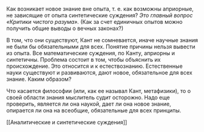 Как возникает новое знание вне опыта, т. е. как возможны априорные, не зависящие от опыта синтетические суждения? _Это главный вопрос «Критики чистого разума»._ (Как за счет единичных опытов можно получить общие выводы о вечных законах?)

В том, что они существуют, Кант не сомневается, иначе научные знания не были бы обязательными для всех. Понятие причины нельзя вывести из опыта. Все математические суждения, по Канту, априорны и синтетичны. Проблема состоит в том, чтобы объяснить их происхождение. Это относится и к естествознанию. Естественные науки существуют и развиваются, дают новое, обязательное для всех знание. Каким образом?

Что касается философии (или, как ее называл Кант, метафизики), то о своей области знания мыслитель судит осторожно. Надо еще проверить, является ли она наукой, дает ли она новое знание, опирается ли она на всеобщие, обязательные для всех принципы.

[[Аналитические и синтетические суждения]]